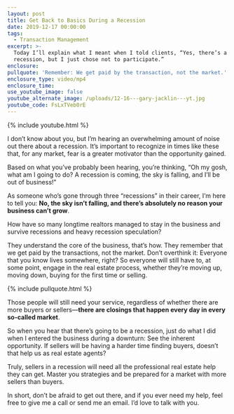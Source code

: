 ```yaml
---
layout: post
title: Get Back to Basics During a Recession
date: 2019-12-17 00:00:00
tags:
  - Transaction Management
excerpt: >-
  Today I’ll explain what I meant when I told clients, “Yes, there’s a
  recession, but I just chose not to participate.”
enclosure:
pullquote: 'Remember: We get paid by the transaction, not the market.'
enclosure_type: video/mp4
enclosure_time:
use_youtube_image: false
youtube_alternate_image: /uploads/12-16---gary-jacklin---yt.jpg
youtube_code: FsLxTVeb0rE
---
```


{% include youtube.html %}

I don’t know about you, but I’m hearing an overwhelming amount of noise out there about a recession. It’s important to recognize in times like these that, for any market, fear is a greater motivator than the opportunity gained.

Based on what you’ve probably been hearing, you’re thinking, “Oh my gosh, what am I going to do? A recession is coming, the sky is falling, and I’ll be out of business\!”

As someone who’s gone through three “recessions” in their career, I’m here to tell you: **No, the sky isn’t falling, and there’s absolutely no reason your business can’t grow**.&nbsp;

How have so many longtime realtors managed to stay in the business and survive recessions and heavy recession speculation?

They understand the core of the business, that’s how. They remember that we get paid by the transactions, not the market. Don’t overthink it: Everyone that you know lives somewhere, right? So everyone will still have to, at some point, engage in the real estate process, whether they’re moving up, moving down, buying for the first time or selling.

{% include pullquote.html %}

Those people will still need your service, regardless of whether there are more buyers or sellers—**there are closings that happen every day in every so-called market**.

So when you hear that there’s going to be a recession, just do what I did when I entered the business during a downturn: See the inherent opportunity. If sellers will be having a harder time finding buyers, doesn’t that help us as real estate agents?

Truly, sellers in a recession will need all the professional real estate help they can get. Master you strategies and be prepared for a market with more sellers than buyers.

In short, don’t be afraid to get out there, and if you ever need my help, feel free to give me a call or send me an email. I’d love to talk with you.
